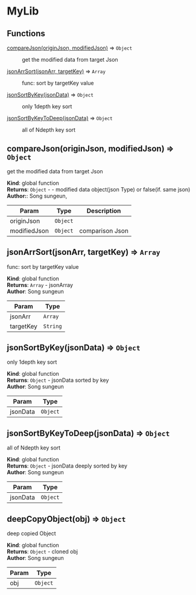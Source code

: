 # MyLib

## Functions

<dl>
<dt><a href="#compareJson">compareJson(originJson, modifiedJson)</a> ⇒ <code>Object</code></dt>
<dd><p>get the modified data from target Json</p>
</dd>
<dt><a href="#jsonArrSort">jsonArrSort(jsonArr, targetKey)</a> ⇒ <code>Array</code></dt>
<dd><p>func: sort by targetKey value</p>
</dd>
<dt><a href="#jsonSortByKey">jsonSortByKey(jsonData)</a> ⇒ <code>Object</code></dt>
<dd><p>only 1depth key sort</p>
</dd>
<dt><a href="#jsonSortByKeyToDeep">jsonSortByKeyToDeep(jsonData)</a> ⇒ <code>Object</code></dt>
<dd><p>all of Ndepth key sort</p>
</dd>
</dl>

<a name="compareJson"></a>

## compareJson(originJson, modifiedJson) ⇒ <code>Object</code>
get the modified data from target Json

**Kind**: global function  
**Returns**: <code>Object</code> - - modified data object(json Type) or false(if. same json)  
**Author:**: Song sungeun,

| Param | Type | Description |
| --- | --- | --- |
| originJson | <code>Object</code> |  |
| modifiedJson | <code>Object</code> | comparison Json |

<a name="jsonArrSort"></a>

## jsonArrSort(jsonArr, targetKey) ⇒ <code>Array</code>
func: sort by targetKey value

**Kind**: global function  
**Returns**: <code>Array</code> - jsonArray  
**Author**: Song sungeun

| Param | Type |
| --- | --- |
| jsonArr | <code>Array</code> |
| targetKey | <code>String</code> |

<a name="jsonSortByKey"></a>

## jsonSortByKey(jsonData) ⇒ <code>Object</code>
only 1depth key sort

**Kind**: global function  
**Returns**: <code>Object</code> - jsonData sorted by key  
**Author**: Song sungeun

| Param | Type |
| --- | --- |
| jsonData | <code>Object</code> |

<a name="jsonSortByKeyToDeep"></a>

## jsonSortByKeyToDeep(jsonData) ⇒ <code>Object</code>
all of Ndepth key sort

**Kind**: global function  
**Returns**: <code>Object</code> - jsonData deeply sorted by key  
**Author**: Song sungeun

| Param | Type |
| --- | --- |
| jsonData | <code>Object</code> |  

<a name="deepCopyObject"></a>

## deepCopyObject(obj) ⇒ <code>Object</code>
deep copied Object

**Kind**: global function  
**Returns**: <code>Object</code> - cloned obj  
**Author**: Song sungeun  

| Param | Type |
| --- | --- |
| obj | <code>Object</code> |
